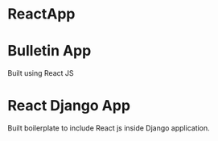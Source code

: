 # ReactApp
# Bulletin App
Built using React JS

# React Django App
Built boilerplate to include React js inside Django application.
